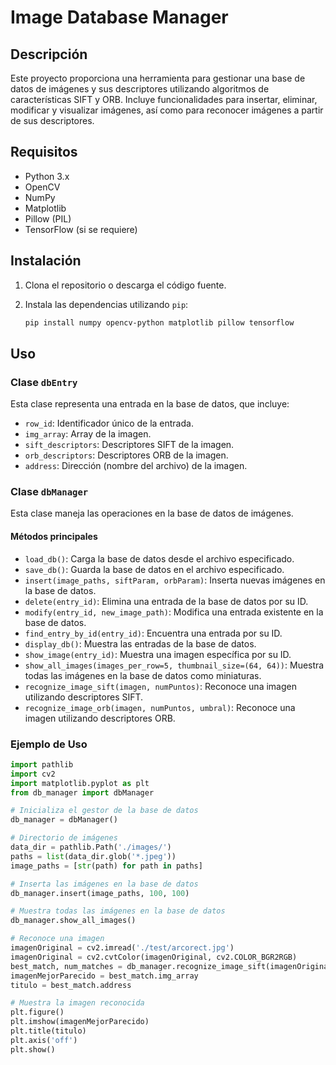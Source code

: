 # Image Database Manager

## Descripción

Este proyecto proporciona una herramienta para gestionar una base de datos de imágenes y sus descriptores utilizando algoritmos de características SIFT y ORB. Incluye funcionalidades para insertar, eliminar, modificar y visualizar imágenes, así como para reconocer imágenes a partir de sus descriptores.

## Requisitos

- Python 3.x
- OpenCV
- NumPy
- Matplotlib
- Pillow (PIL)
- TensorFlow (si se requiere)

## Instalación

1. Clona el repositorio o descarga el código fuente.
2. Instala las dependencias utilizando `pip`:

    ```bash
    pip install numpy opencv-python matplotlib pillow tensorflow
    ```

## Uso

### Clase `dbEntry`

Esta clase representa una entrada en la base de datos, que incluye:
- `row_id`: Identificador único de la entrada.
- `img_array`: Array de la imagen.
- `sift_descriptors`: Descriptores SIFT de la imagen.
- `orb_descriptors`: Descriptores ORB de la imagen.
- `address`: Dirección (nombre del archivo) de la imagen.

### Clase `dbManager`

Esta clase maneja las operaciones en la base de datos de imágenes.

#### Métodos principales

- `load_db()`: Carga la base de datos desde el archivo especificado.
- `save_db()`: Guarda la base de datos en el archivo especificado.
- `insert(image_paths, siftParam, orbParam)`: Inserta nuevas imágenes en la base de datos.
- `delete(entry_id)`: Elimina una entrada de la base de datos por su ID.
- `modify(entry_id, new_image_path)`: Modifica una entrada existente en la base de datos.
- `find_entry_by_id(entry_id)`: Encuentra una entrada por su ID.
- `display_db()`: Muestra las entradas de la base de datos.
- `show_image(entry_id)`: Muestra una imagen específica por su ID.
- `show_all_images(images_per_row=5, thumbnail_size=(64, 64))`: Muestra todas las imágenes en la base de datos como miniaturas.
- `recognize_image_sift(imagen, numPuntos)`: Reconoce una imagen utilizando descriptores SIFT.
- `recognize_image_orb(imagen, numPuntos, umbral)`: Reconoce una imagen utilizando descriptores ORB.

### Ejemplo de Uso

```python
import pathlib
import cv2
import matplotlib.pyplot as plt
from db_manager import dbManager

# Inicializa el gestor de la base de datos
db_manager = dbManager()

# Directorio de imágenes
data_dir = pathlib.Path('./images/')
paths = list(data_dir.glob('*.jpeg'))
image_paths = [str(path) for path in paths]

# Inserta las imágenes en la base de datos
db_manager.insert(image_paths, 100, 100)

# Muestra todas las imágenes en la base de datos
db_manager.show_all_images()

# Reconoce una imagen
imagenOriginal = cv2.imread('./test/arcorect.jpg')
imagenOriginal = cv2.cvtColor(imagenOriginal, cv2.COLOR_BGR2RGB)
best_match, num_matches = db_manager.recognize_image_sift(imagenOriginal, 500)
imagenMejorParecido = best_match.img_array
titulo = best_match.address

# Muestra la imagen reconocida
plt.figure()
plt.imshow(imagenMejorParecido)
plt.title(titulo)
plt.axis('off')
plt.show()
